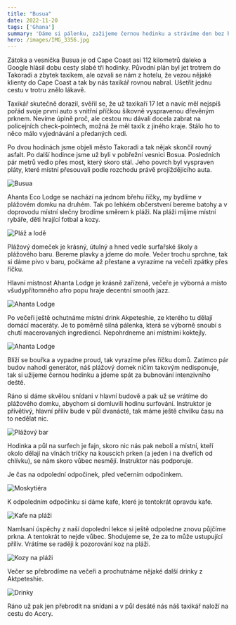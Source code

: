 ```yaml
---
title: "Busua"
date: 2022-11-20
tags: ['Ghana']
summary: 'Dáme si pálenku, zažijeme černou hodinku a strávíme den bez bot.'
hero: /images/IMG_3356.jpg
---
```



Zátoka a vesnička Busua je od Cape Coast asi 112 kilometrů daleko a Google hlásil dobu cesty slabé tři hodinky. Původní plán byl jet trotrem do Takoradi a zbytek taxíkem, ale ozvali se nám z hotelu, že vezou nějaké klienty do Cape Coast a tak by nás taxikář rovnou nabral. Ušetřit jednu cestu v trotru znělo lákavě.

Taxikář skutečně dorazil, svěřil se, že už taxikaří 17 let a navíc měl nejspíš pořád svoje první auto s vnitřní příčkou šikovně vyspravenou dřevěným prknem. Nevíme úplně proč, ale cestou mu dávali docela zabrat na policejních check-pointech, možná že měl taxík z jiného kraje. Stálo ho to něco málo vyjednávání a předaných cedi.

Po dvou hodinách jsme objeli město Takoradi a tak nějak skončil rovný asfalt. Po další hodince jsme už byli v pobřežní vesnici Bosua. Posledních pár metrů vedlo přes most, který skoro stál. Jeho povrch byl vyspraven pláty, které místní přesouvali podle rozchodu právě projíždějícího auta.

![Busua](/images/IMG_3356.jpg)

Ahanta Eco Lodge se nachází na jednom břehu říčky, my bydlíme v plážovém domku na druhém. Tak po lehkém občerstvení bereme batohy a v doprovodu místní slečny brodíme směrem k pláži. Na pláži míjíme místní rybáře, děti hrající fotbal a kozy.

![Pláž a lodě](/images/20221119_153829.JPG)

Plážový domeček je krásný, útulný a hned vedle surfařské školy a plážového baru. Bereme plavky a jdeme do moře. Večer trochu sprchne, tak si dáme pivo v baru, počkáme až přestane a vyrazíme na večeři zpátky přes říčku.

Hlavní místnost Ahanta Lodge je krásně zařízená, večeře je výborná a místo všudypřítomného afro popu hraje decentní smooth jazz.

![Ahanta Lodge](/images/IMG_3269.jpg)

Po večeři ještě ochutnáme místní drink Akpeteshie, ze kterého tu dělají domácí maceráty. Je to poměrně silná pálenka, která se výborně snoubí s chutí macerovaných ingrediencí. Nepohrdneme ani místními koktejly.

![Ahanta Lodge](/images/IMG_3268.jpg)

Blíží se bouřka a vypadne proud, tak vyrazíme přes říčku domů. Zatímco pár budov nahodí generátor, náš plážový domek ničím takovým nedisponuje, tak si užijeme černou hodinku a jdeme spát za bubnování intenzivního deště.

Ráno si dáme skvělou snídani v hlavní budově a pak už se vrátíme do plážového domku, abychom si domluvili hodinu surfování. Instruktor je přívětivý, hlavní příliv bude v půl dvanácté, tak máme ještě chvilku času na to nedělat nic.

![Plážový bar](/images/IMG_3286.jpg)

Hodinka a půl na surfech je fajn, skoro nic nás pak nebolí a místní, kteří okolo dělají na vlnách tríčky na kouscích prken (a jeden i na dveřích od chlívku), se nám skoro vůbec nesmějí. Instruktor nás podporuje.

Je čas na odpolední odpočinek, před večerním odpočinkem.

![Moskytiéra](/images/IMG_3314.jpg)

K odpoledním odpočinku si dáme kafe, které je tentokrát opravdu kafe.

![Kafe na pláži](/images/IMG_3315.jpg)

Namlsaní úspěchy z naší dopolední lekce si ještě odpoledne znovu půjčíme prkna. A tentokrát to nejde vůbec. Shodujeme se, že za to může ustupující příliv. Vrátíme se raději k pozorování koz na pláži.

![Kozy na pláži](/images/IMG_3318.jpg)

Večer se přebrodíme na večeři a prochutnáme nějaké další drinky z Aktpeteshie.

![Drinky](/images/20221120_213932.JPG)

Ráno už pak jen přebrodit na snídani a v půl desáté nás náš taxikář naloží na cestu do Accry.